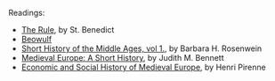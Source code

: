 Readings:

* [The Rule](http://www.benedictfriend.org/the-rule.html), by St. Benedict
* [Beowulf](https://www.gutenberg.org/files/16328/16328-h/16328-h.htm)
* [Short History of the Middle Ages, vol 1.](https://www.amazon.com/Short-History-Middle-Ages-c-1150/dp/1442636262), by Barbara H. Rosenwein
* [Medieval Europe: A Short History](https://www.amazon.com/Medieval-Europe-Judith-M-Bennett/dp/0073385506), by Judith M. Bennett
* [Economic and Social History of Medieval Europe](https://www.google.com/books/edition/Economic_and_Social_History_of_Medieval/fFECoQEACAAJ?hl=en), by Henri Pirenne 
